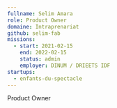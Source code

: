 ```yaml
---
fullname: Selim Amara
role: Product Owner
domaine: Intraprenariat
github: selim-fab
missions:
  - start: 2021-02-15
    end: 2022-02-15
    status: admin
    employer: DINUM / DRIEETS IDF
startups:
  - enfants-du-spectacle
---
```


Product Owner
